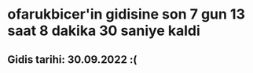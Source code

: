 # ofarukbicer'in gidisine son 7 gun 13 saat 8 dakika 30 saniye kaldi

## Gidis tarihi: 30.09.2022 :(